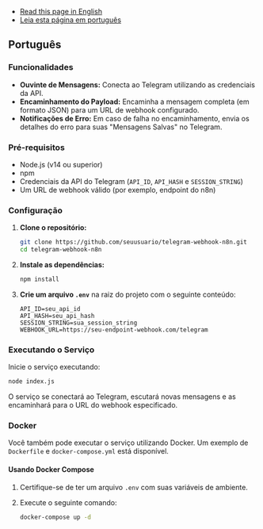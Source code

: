 - [Read this page in English](https://github.com/isaacgalmeida/telegram-webhook-n8n/blob/main/README.md)
- [Leia esta página em português](https://github.com/isaacgalmeida/telegram-webhook-n8n/blob/main/README-pt.md)

## Português

### Funcionalidades

- **Ouvinte de Mensagens:** Conecta ao Telegram utilizando as credenciais da API.
- **Encaminhamento do Payload:** Encaminha a mensagem completa (em formato JSON) para um URL de webhook configurado.
- **Notificações de Erro:** Em caso de falha no encaminhamento, envia os detalhes do erro para suas "Mensagens Salvas" no Telegram.

### Pré-requisitos

- Node.js (v14 ou superior)
- npm
- Credenciais da API do Telegram (`API_ID`, `API_HASH` e `SESSION_STRING`)
- Um URL de webhook válido (por exemplo, endpoint do n8n)

### Configuração

1. **Clone o repositório:**

   ```bash
   git clone https://github.com/seuusuario/telegram-webhook-n8n.git
   cd telegram-webhook-n8n
   ```

2. **Instale as dependências:**

   ```bash
   npm install
   ```

3. **Crie um arquivo `.env`** na raiz do projeto com o seguinte conteúdo:

   ```env
   API_ID=seu_api_id
   API_HASH=seu_api_hash
   SESSION_STRING=sua_session_string
   WEBHOOK_URL=https://seu-endpoint-webhook.com/telegram
   ```

### Executando o Serviço

Inicie o serviço executando:

```bash
node index.js
```

O serviço se conectará ao Telegram, escutará novas mensagens e as encaminhará para o URL do webhook especificado.

### Docker

Você também pode executar o serviço utilizando Docker. Um exemplo de `Dockerfile` e `docker-compose.yml` está disponível.

#### Usando Docker Compose

1. Certifique-se de ter um arquivo `.env` com suas variáveis de ambiente.
2. Execute o seguinte comando:

   ```bash
   docker-compose up -d
   ```